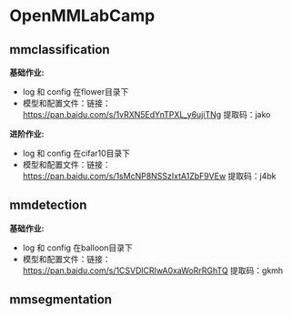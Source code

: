 # OpenMMLabCamp
## mmclassification
__基础作业:__
- log 和 config 在flower目录下
- 模型和配置文件：链接：https://pan.baidu.com/s/1vRXN5EdYnTPXL_y6ujiTNg 提取码：jako

__进阶作业:__
- log 和 config 在cifar10目录下
- 模型和配置文件：链接：https://pan.baidu.com/s/1sMcNP8NSSzIxtA1ZbF9VEw 提取码：j4bk

## mmdetection
__基础作业:__
- log 和 config 在balloon目录下
- 模型和配置文件：链接：https://pan.baidu.com/s/1CSVDlCRIwA0xaWoRrRGhTQ 提取码：gkmh 

## mmsegmentation
